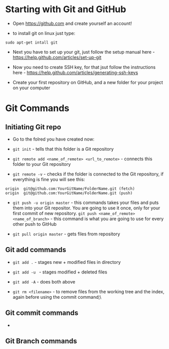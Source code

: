 # Starting with Git and GitHub

* Open https://github.com and create yourself an account!

* to install git on linux just type:
```
sudo apt-get intall git
```
* Next you have to set up your git, just follow the setup manual here - https://help.github.com/articles/set-up-git

* Now you need to create SSH key, for that jsut follow the instructions here - https://help.github.com/articles/generating-ssh-keys

* Create your first repository on GitHub, and a new folder for your project on your computer

# Git Commands

## Initiating Git repo
* Go to the folred you have created now:

* ```git init``` - tells that this folder is a Git repository

* ```git remote add <name_of_remote> <url_to_remote>``` - connects this folder to your Git repository

* ```git remote -v``` - checks if the folder is connected to the Git repository, if everything is fine you will see this:
```
origin  git@github.com:YourGitName/FolderName.git (fetch)
origin  git@github.com:YourGitName/FolderName.git (push)
```

* ```git push -u origin master``` - this commands takes your files and puts them into your Git repositor. You are going to use it once, only for your first commit of new repository.
```git push <name_of_remote> <name_of_branch>``` - this command is what you are going to use for every other push to GitHub

* ```git pull origin master``` - gets files from repository

## Git add commands
* ```git add .``` - stages new + modified files in directory

* ```git add -u ``` - stages modified + deleted files

* ```git add -A``` - does both above

* ```git rm <filename>``` - to remove files from the working tree and the index, again before using the commit command;\

## Git commit commands

* ```git commit -m 'msg about what new in this commit' - record changes to the repository

## Git Branch commands
